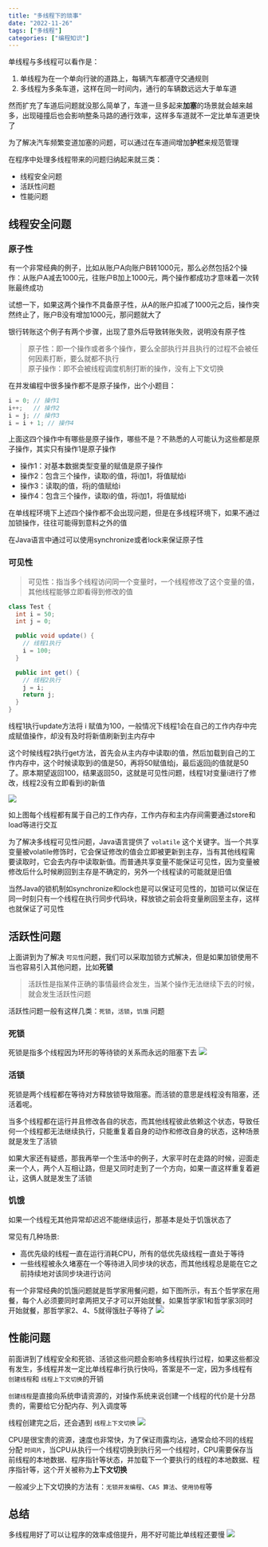 ```yaml
---
title: "多线程下的琐事"
date: "2022-11-26"
tags: ["多线程"]
categories: ["编程知识"]
---
```


单线程与多线程可以看作是：

1. 单线程为在一个单向行驶的道路上，每辆汽车都遵守交通规则
2. 多线程为多条车道，这样在同一时间内，通行的车辆数远远大于单车道

然而扩充了车道后问题就没那么简单了，车道一旦多起来**加塞**的场景就会越来越多，出现碰撞后也会影响整条马路的通行效率，这样多车道就不一定比单车道更快了

为了解决汽车频繁变道加塞的问题，可以通过在车道间增加**护栏**来规范管理

在程序中处理多线程带来的问题归纳起来就三类：

- 线程安全问题
- 活跃性问题
- 性能问题

## 线程安全问题

### 原子性

有一个非常经典的例子，比如从账户A向账户B转1000元，那么必然包括2个操作：从账户A减去1000元，往账户B加上1000元，两个操作都成功才意味着一次转账最终成功

试想一下，如果这两个操作不具备原子性，从A的账户扣减了1000元之后，操作突然终止了，账户B没有增加1000元，那问题就大了

银行转账这个例子有两个步骤，出现了意外后导致转账失败，说明没有原子性

> 原子性：即一个操作或者多个操作，要么全部执行并且执行的过程不会被任何因素打断，要么就都不执行\
> 原子操作：即不会被线程调度机制打断的操作，没有上下文切换

在并发编程中很多操作都不是原子操作，出个小题目：

```java
i = 0; // 操作1
i++;   // 操作2
i = j; // 操作3
i = i + 1; // 操作4
```

上面这四个操作中有哪些是原子操作，哪些不是？不熟悉的人可能认为这些都是原子操作，其实只有操作1是原子操作

- 操作1：对基本数据类型变量的赋值是原子操作
- 操作2：包含三个操作，读取i的值，将i加1，将值赋给i
- 操作3：读取j的值，将j的值赋给i
- 操作4：包含三个操作，读取i的值，将i加1，将值赋给i

在单线程环境下上述四个操作都不会出现问题，但是在多线程环境下，如果不通过加锁操作，往往可能得到意料之外的值

在Java语言中通过可以使用synchronize或者lock来保证原子性

### 可见性

> 可见性：指当多个线程访问同一个变量时，一个线程修改了这个变量的值，其他线程能够立即看得到修改的值

```java
class Test {
  int i = 50;
  int j = 0;

  public void update() {
    // 线程1执行
    i = 100;
  }

  public int get() {
    // 线程2执行
    j = i;
    return j;
  }
}
```

线程1执行update方法将 i 赋值为100，一般情况下线程1会在自己的工作内存中完成赋值操作，却没有及时将新值刷新到主内存中

这个时候线程2执行get方法，首先会从主内存中读取i的值，然后加载到自己的工作内存中，这个时候读取到i的值是50，再将50赋值给j，最后返回j的值就是50了。原本期望返回100，结果返回50，这就是可见性问题，线程1对变量i进行了修改，线程2没有立即看到i的新值

![](images/多线程下的琐事1.png)

如上图每个线程都有属于自己的工作内存，工作内存和主内存间需要通过store和load等进行交互

为了解决多线程可见性问题，Java语言提供了 `volatile` 这个关键字。当一个共享变量被volatile修饰时，它会保证修改的值会立即被更新到主存，当有其他线程需要读取时，它会去内存中读取新值。而普通共享变量不能保证可见性，因为变量被修改后什么时候刷回到主存是不确定的，另外一个线程读的可能就是旧值

当然Java的锁机制如synchronize和lock也是可以保证可见性的，加锁可以保证在同一时刻只有一个线程在执行同步代码块，释放锁之前会将变量刷回至主存，这样也就保证了可见性

## 活跃性问题

上面讲到为了解决 `可见性`问题，我们可以采取加锁方式解决，但是如果加锁使用不当也容易引入其他问题，比如**死锁**

> 活跃性是指某件正确的事情最终会发生，当某个操作无法继续下去的时候，就会发生活跃性问题

活跃性问题一般有这样几类：`死锁`，`活锁`，`饥饿` 问题

### 死锁

死锁是指多个线程因为环形的等待锁的关系而永远的阻塞下去
![](images/多线程下的琐事2.png)

### 活锁

死锁是两个线程都在等待对方释放锁导致阻塞。而活锁的意思是线程没有阻塞，还活着呢。

当多个线程都在运行并且修改各自的状态，而其他线程彼此依赖这个状态，导致任何一个线程都无法继续执行，只能重复着自身的动作和修改自身的状态，这种场景就是发生了活锁

如果大家还有疑惑，那我再举一个生活中的例子，大家平时在走路的时候，迎面走来一个人，两个人互相让路，但是又同时走到了一个方向，如果一直这样重复着避让，这俩人就是发生了活锁

### 饥饿

如果一个线程无其他异常却迟迟不能继续运行，那基本是处于饥饿状态了

常见有几种场景:

- 高优先级的线程一直在运行消耗CPU，所有的低优先级线程一直处于等待
- 一些线程被永久堵塞在一个等待进入同步块的状态，而其他线程总是能在它之前持续地对该同步块进行访问

有一个非常经典的饥饿问题就是哲学家用餐问题，如下图所示，有五个哲学家在用餐，每个人必须要同时拿两把叉子才可以开始就餐，如果哲学家1和哲学家3同时开始就餐，那哲学家2、4、5就得饿肚子等待了
![](images/多线程下的琐事3.png)

## 性能问题

前面讲到了线程安全和死锁、活锁这些问题会影响多线程执行过程，如果这些都没有发生，多线程并发一定比单线程串行执行快吗，答案是不一定，因为多线程有 `创建线程`和 `线程上下文切换`的开销

`创建线程`是直接向系统申请资源的，对操作系统来说创建一个线程的代价是十分昂贵的，需要给它分配内存、列入调度等

线程创建完之后，还会遇到 `线程上下文切换`
![](images/多线程下的琐事4.png)

CPU是很宝贵的资源，速度也非常快，为了保证雨露均沾，通常会给不同的线程分配 `时间片`，当CPU从执行一个线程切换到执行另一个线程时，CPU需要保存当前线程的本地数据、程序指针等状态，并加载下一个要执行的线程的本地数据、程序指针等，这个开关被称为**上下文切换**

一般减少上下文切换的方法有：`无锁并发编程`、`CAS 算法`、`使用协程`等

## 总结

多线程用好了可以让程序的效率成倍提升，用不好可能比单线程还要慢
![](images/多线程下的琐事5.png)
